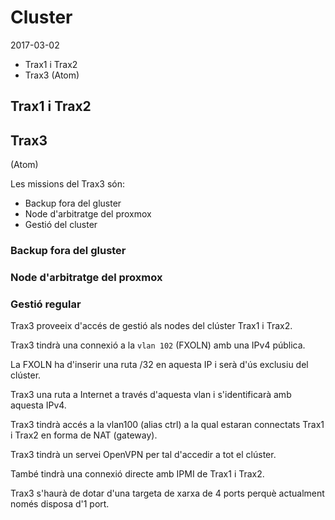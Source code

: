 # Cluster

2017-03-02

- Trax1 i Trax2
- Trax3 (Atom)

## Trax1 i Trax2

## Trax3

(Atom)

Les missions del Trax3 són:

- Backup fora del gluster
- Node d'arbitratge del proxmox
- Gestió del cluster

### Backup fora del gluster

### Node d'arbitratge del proxmox

### Gestió regular

Trax3 proveeix d'accés de gestió als nodes del clúster Trax1 i Trax2.

Trax3 tindrà una connexió a la `vlan 102` (FXOLN) amb una IPv4 pública.

La FXOLN ha d'inserir una ruta /32 en aquesta IP i serà d'ús exclusiu del clúster.

Trax3 una ruta a Internet a través d'aquesta vlan i s'identificarà amb aquesta IPv4.

Trax3 tindrà accés a la vlan100 (alias ctrl) a la qual estaran connectats Trax1 i Trax2 en forma de NAT (gateway).

Trax3 tindrà un servei OpenVPN per tal d'accedir a tot el clúster.

També tindrà una connexió directe amb IPMI de Trax1 i Trax2.

Trax3 s'haurà de dotar d'una targeta de xarxa de 4 ports perquè actualment només disposa d'1 port.
